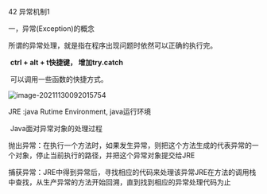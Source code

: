42 异常机制1



一，异常(Exception)的概念

所谓的异常处理，就是指在程序出现问题时依然可以正确的执行完。

​		**ctrl + alt + t快捷键， 增加try.catch**

​		可以调用一些函数的快捷方式。

![image-20211130092015754](C:\Users\白木-泽\AppData\Roaming\Typora\typora-user-images\image-20211130092015754.png)

JRE :java Rutime Environment, java运行环境

​      Java面对异常对象的处理过程

抛出异常：在执行一个方法时，如果发生异常，则把这个方法生成的代表异常的一个对象，停止当前执行的路径，并把这个异常对象提交给JRE

捕获异常：JRE中得到异常后，寻找相应的代码来处理该异常JRE在方法的调用栈中查找，从生产异常的方法开始回溯，直到找到相应的异常处理代码为止